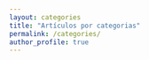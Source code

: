 ```yaml
---
layout: categories
title: "Artículos por categorias"
permalink: /categories/
author_profile: true
---
```


<!-- https://github.com/mmistakes/minimal-mistakes/blob/master/docs/_pages/category-archive.md -->
